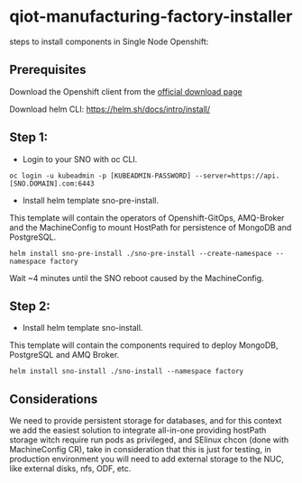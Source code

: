# qiot-manufacturing-factory-installer

steps to install components in Single Node Openshift:

## Prerequisites

Download the Openshift client from the [official download page](https://access.redhat.com/downloads/content/290/ver=4.8/rhel---8/4.8.13/x86_64/product-software)

Download helm CLI: https://helm.sh/docs/intro/install/

## Step 1:

- Login to your SNO with oc CLI.

```
oc login -u kubeadmin -p [KUBEADMIN-PASSWORD] --server=https://api.[SNO.DOMAIN].com:6443
```

- Install helm template sno-pre-install.

This template will contain the operators of Openshift-GitOps, AMQ-Broker and the MachineConfig to mount HostPath for persistence of MongoDB and PostgreSQL.

```
helm install sno-pre-install ./sno-pre-install --create-namespace --namespace factory
```

Wait ~4 minutes until the SNO reboot caused by the MachineConfig.

## Step 2:

- Install helm template sno-install.

This template will contain the components required to deploy MongoDB, PostgreSQL and AMQ Broker.

```
helm install sno-install ./sno-install --namespace factory
```

## Considerations

We need to provide persistent storage for databases, and for this context we add the easiest solution to integrate all-in-one providing hostPath storage witch require run pods as privileged, and SElinux chcon (done with MachineConfig CR), take in consideration that this is just for testing, in production environment you will need to add external storage to the NUC, like external disks, nfs, ODF, etc.
